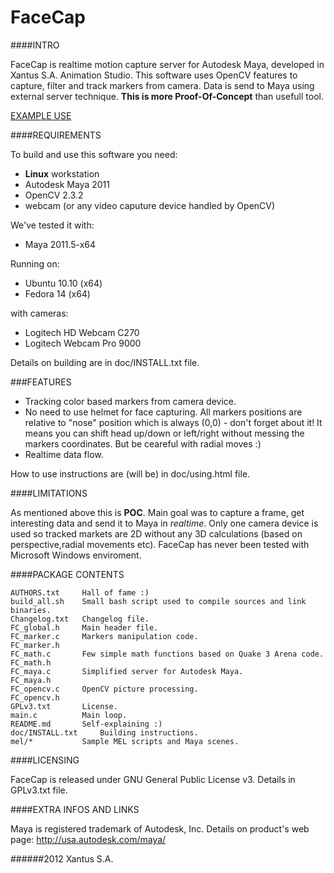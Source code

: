 FaceCap
====

####INTRO

FaceCap is realtime motion capture server for Autodesk Maya, developed in 
Xantus S.A. Animation Studio. This software uses OpenCV features to capture,
filter and track markers from camera. Data is send to Maya using external 
server technique. <b>This is more Proof-Of-Concept</b> than usefull tool.

[EXAMPLE USE](http://youtu.be/-cB8vS6rUbY)

####REQUIREMENTS

To build and use this software you need:
* <b>Linux</b> workstation
* Autodesk Maya 2011
* OpenCV 2.3.2
* webcam (or any video caputure device handled by OpenCV)

We've tested it with:
* Maya 2011.5-x64

Running on:
* Ubuntu 10.10 (x64)
* Fedora 14 (x64)

with cameras:
* Logitech HD Webcam C270
* Logitech Webcam Pro 9000

Details on building are in doc/INSTALL.txt file.

###FEATURES

* Tracking color based markers from camera device.
* No need to use helmet for face capturing. All markers positions are relative 
  to "nose" position which is always (0,0) - don't forget about it! It means 
  you can shift head up/down or left/right without messing the markers 
  coordinates. But be ceareful with radial moves :)
* Realtime data flow.

How to use instructions are (will be) in doc/using.html file.


####LIMITATIONS

As mentioned above this is <b>POC</b>. Main goal was to capture a frame, get 
interesting data and send it to Maya in *realtime*. Only one camera device is 
used so tracked markets are 2D without any 3D calculations (based on 
perspective,radial movements etc). FaceCap has never been tested with Microsoft
Windows enviroment.


####PACKAGE CONTENTS
````
AUTHORS.txt		Hall of fame :)
build_all.sh	Small bash script used to compile sources and link binaries.
Changelog.txt	Changelog file.
FC_global.h		Main header file.
FC_marker.c		Markers manipulation code.
FC_marker.h
FC_math.c		Few simple math functions based on Quake 3 Arena code.
FC_math.h
FC_maya.c		Simplified server for Autodesk Maya.
FC_maya.h
FC_opencv.c		OpenCV picture processing.
FC_opencv.h
GPLv3.txt		License.
main.c			Main loop.
README.md		Self-explaining :)
doc/INSTALL.txt		Building instructions.
mel/*			Sample MEL scripts and Maya scenes.
````

####LICENSING

FaceCap is released under GNU General Public License v3. Details in GPLv3.txt 
file.

####EXTRA INFOS AND LINKS

Maya is registered trademark of Autodesk, Inc. Details on product's web page: 
http://usa.autodesk.com/maya/

######2012 Xantus S.A.